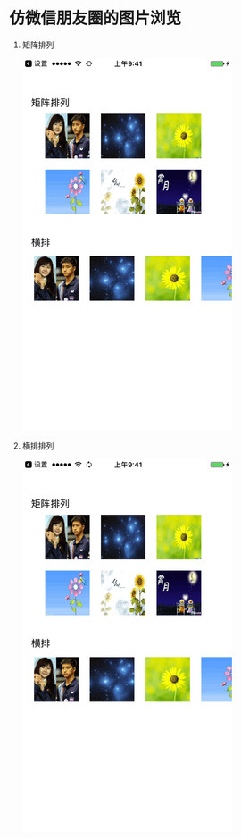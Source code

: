 仿微信朋友圈的图片浏览
=====================

1. 矩阵排列

    ![](https://github.com/PlacidoLv/LvBrowScrollView/blob/master/Demo/LvBrowScrollViewTest/1.gif)

2. 横排排列

    ![](https://github.com/PlacidoLv/LvBrowScrollView/blob/master/Demo/LvBrowScrollViewTest/2.gif)

